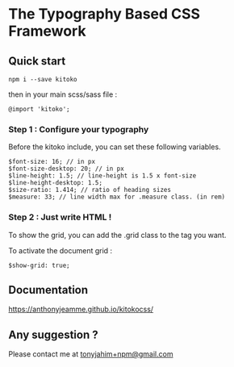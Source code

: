# The Typography Based CSS Framework

## Quick start

    npm i --save kitoko

then in your main scss/sass file :

    @import 'kitoko';

### Step 1 : Configure your typography

Before the kitoko include, you can set these following variables.

    $font-size: 16; // in px
    $font-size-desktop: 20; // in px
    $line-height: 1.5; // line-height is 1.5 x font-size
    $line-height-desktop: 1.5;
    $size-ratio: 1.414; // ratio of heading sizes
    $measure: 33; // line width max for .measure class. (in rem)

### Step 2 : Just write HTML !

To show the grid, you can add the .grid class to the tag you want.

To activate the document grid :

    $show-grid: true;

## Documentation

https://anthonyjeamme.github.io/kitokocss/

## Any suggestion ?

Please contact me at tonyjahim+npm@gmail.com

